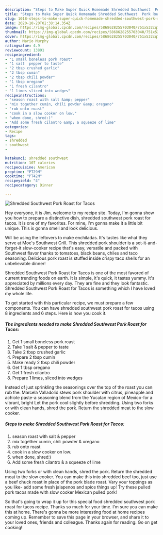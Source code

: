 ```yaml
---
description: "Steps to Make Super Quick Homemade Shredded Southwest  Pork Roast for Tacos"
title: "Steps to Make Super Quick Homemade Shredded Southwest  Pork Roast for Tacos"
slug: 1018-steps-to-make-super-quick-homemade-shredded-southwest-pork-roast-for-tacos
date: 2020-10-20T02:38:14.354Z
image: https://img-global.cpcdn.com/recipes/5868628255703040/751x532cq70/shredded-southwest-pork-roast-for-tacos-recipe-main-photo.jpg
thumbnail: https://img-global.cpcdn.com/recipes/5868628255703040/751x532cq70/shredded-southwest-pork-roast-for-tacos-recipe-main-photo.jpg
cover: https://img-global.cpcdn.com/recipes/5868628255703040/751x532cq70/shredded-southwest-pork-roast-for-tacos-recipe-main-photo.jpg
author: Mario Murphy
ratingvalue: 4.9
reviewcount: 13891
recipeingredient:
- "1 small boneless pork roast"
- "1 salt  pepper to taste"
- "2 tbsp crushed garlic"
- "2 tbsp cumin"
- "2 tbsp chili powder"
- "1 tbsp oregano"
- "1 fresh cilantro"
- "1 limes sliced into wedges"
recipeinstructions:
- "season roast with salt &amp; pepper"
- "mix together cumin, chili powder &amp; oregano"
- "rub onto roast"
- "cook in a slow cooker on low."
- "when done, shred:)"
- "Add some fresh cilantro &amp; a squeeze of lime"
categories:
- Recipe
tags:
- shredded
- southwest
- 

katakunci: shredded southwest  
nutrition: 107 calories
recipecuisine: American
preptime: "PT29M"
cooktime: "PT42M"
recipeyield: "4"
recipecategory: Dinner

---
```



![Shredded Southwest  Pork Roast for Tacos](https://img-global.cpcdn.com/recipes/5868628255703040/751x532cq70/shredded-southwest-pork-roast-for-tacos-recipe-main-photo.jpg)

Hey everyone, it is Jim, welcome to my recipe site. Today, I'm gonna show you how to prepare a distinctive dish, shredded southwest  pork roast for tacos. It is one of my favorites. For mine, I'm gonna make it a little bit unique. This is gonna smell and look delicious.

Will be using the leftovers to make enchiladas. It&#39;s tastes like what they serve at Moe&#39;s Southwest Grill. This shredded pork shoulder is a set-it-and-forget-it slow-cooker recipe that&#39;s easy, versatile and packed with Southwest flavor thanks to tomatoes, black beans, chiles and taco seasoning. Delicious pork roast is stuffed inside crispy taco shells for an unbelievable dinner!

Shredded Southwest  Pork Roast for Tacos is one of the most favored of current trending foods on earth. It is simple, it's quick, it tastes yummy. It's appreciated by millions every day. They are fine and they look fantastic. Shredded Southwest  Pork Roast for Tacos is something which I have loved my whole life.


To get started with this particular recipe, we must prepare a few components. You can have shredded southwest  pork roast for tacos using 8 ingredients and 6 steps. Here is how you cook it.

<!--inarticleads1-->

##### The ingredients needed to make Shredded Southwest  Pork Roast for Tacos:

1. Get 1 small boneless pork roast
1. Take 1 salt &amp; pepper to taste
1. Take 2 tbsp crushed garlic
1. Prepare 2 tbsp cumin
1. Make ready 2 tbsp chili powder
1. Get 1 tbsp oregano
1. Get 1 fresh cilantro
1. Prepare 1 limes, sliced into wedges


Instead of just sprinkling the seasonings over the top of the roast you can rub the. Marcela Valladolid stews pork shoulder with citrus, pineapple and achiote paste-a seasoning blend from the Yucatan region of Mexico-for a vibrant, bright Let the pork cool slightly before shredding. Using two forks or with clean hands, shred the pork. Return the shredded meat to the slow cooker. 

<!--inarticleads2-->

##### Steps to make Shredded Southwest  Pork Roast for Tacos:

1. season roast with salt &amp; pepper
1. mix together cumin, chili powder &amp; oregano
1. rub onto roast
1. cook in a slow cooker on low.
1. when done, shred:)
1. Add some fresh cilantro &amp; a squeeze of lime


Using two forks or with clean hands, shred the pork. Return the shredded meat to the slow cooker. You can make this into shredded beef too, just use a beef chuck roast in place of the pork blade roast. Vary your toppings as you like- add some fresh jalapenos and spice things up! Try these pulled pork tacos made with slow cooker Mexican pulled pork! 

So that's going to wrap it up for this special food shredded southwest  pork roast for tacos recipe. Thanks so much for your time. I'm sure you can make this at home. There's gonna be more interesting food at home recipes coming up. Remember to save this page in your browser, and share it to your loved ones, friends and colleague. Thanks again for reading. Go on get cooking!
